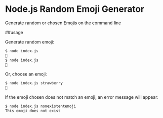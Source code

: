 # Node.js Random Emoji Generator

Generate random or chosen Emojis on the command line

##usage

Generate random emoji:

```bash
$ node index.js
🍃
$ node index.js
🥺
```

Or, choose an emoji:

```bash
$ node index.js strawberry
🍓
```

If the emoji chosen does not match an emoji, an
error message will appear:

```bash
$ node index.js nonexistentemoji
This emoji does not exist
```
